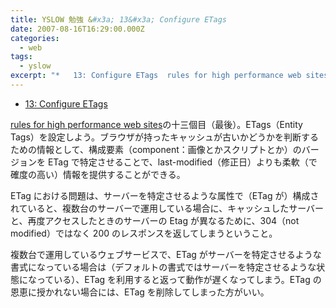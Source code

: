 ```yaml
---
title: YSLOW 勉強 &#x3a; 13&#x3a; Configure ETags
date: 2007-08-16T16:29:00.000Z
categories:
  - web
tags:
  - yslow
excerpt: "*   13: Configure ETags  rules for high performance web sitesの十三個目（最後）。ETags（Entity Tags）を設定しよう。ブラウザが持ったキャッシュが古いかどうかを判断するための情報として、構成要素（component：画像とかスクリプトとか）のバージョンをETagで特定させることで、last-modified（修正日）よりも柔軟（で確度の高い）情報を提供することができる。"
---
```


- [13: Configure ETags](http://developer.yahoo.com/performance/rules.html#etags)

[rules for high performance web sites](http://developer.yahoo.com/performance/rules.html)の十三個目（最後）。ETags（Entity Tags）を設定しよう。ブラウザが持ったキャッシュが古いかどうかを判断するための情報として、構成要素（component：画像とかスクリプトとか）のバージョンを ETag で特定させることで、last-modified（修正日）よりも柔軟（で確度の高い）情報を提供することができる。

ETag における問題は、サーバーを特定させるような属性で（ETag が）構成されていると、複数台のサーバーで運用している場合に、キャッシュしたサーバーと、再度アクセスしたときのサーバーの Etag が異なるために、304（not modified）ではなく 200 のレスポンスを返してしまうということ。

複数台で運用しているウェブサービスで、ETag がサーバーを特定させるような書式になっている場合は（デフォルトの書式ではサーバーを特定させるような状態になっている）、ETag を利用すると返って動作が遅くなってしまう。ETag の恩恵に授かれない場合には、ETag を削除してしまった方がいい。
